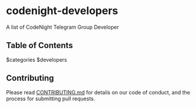 # codenight-developers
A list of CodeNight Telegram Group Developer

## Table of Contents

$categories
$developers


## Contributing

Please read [CONTRIBUTING.md](CONTRIBUTING.md) for details on our code of conduct, and the process for submitting pull requests.